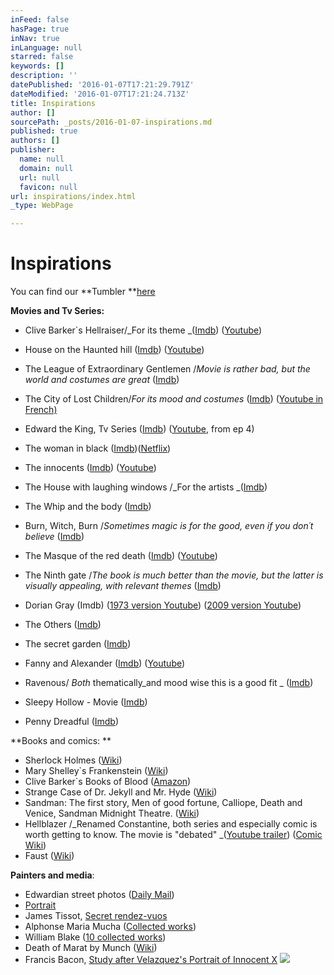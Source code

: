 ```yaml
---
inFeed: false
hasPage: true
inNav: true
inLanguage: null
starred: false
keywords: []
description: ''
datePublished: '2016-01-07T17:21:29.791Z'
dateModified: '2016-01-07T17:21:24.713Z'
title: Inspirations
author: []
sourcePath: _posts/2016-01-07-inspirations.md
published: true
authors: []
publisher:
  name: null
  domain: null
  url: null
  favicon: null
url: inspirations/index.html
_type: WebPage

---
```

# Inspirations

You can find our **Tumbler **[here][0]

**Movies and Tv Series:**

* Clive Barker\`s Hellraiser/_For its theme _([Imdb][1]) ([Youtube][2])
* House on the Haunted hill ([Imdb][3]) ([Youtube][4])
* The League of Extraordinary Gentlemen /_Movie is rather bad, but the world and costumes are great_ ([Imdb][5])
* The City of Lost Children/_For its mood and costumes_ ([Imdb][6]) ([Youtube in French)][7]
* Edward the King, Tv Series ([Imdb][8]) ([Youtube][9], from ep 4)
* The woman in black ([Imdb][10])([Netflix][11])
* The innocents ([Imdb][12]) ([Youtube][13])
* The House with laughing windows /_For the artists _([Imdb][14])
* The Whip and the body ([Imdb][15])
* Burn, Witch, Burn /_Sometimes magic is for the good, even if you don´t believe_ ([Imdb][16])
* The Masque of the red death ([Imdb][17]) ([Youtube][18])
* The Ninth gate /_The book is much better than the movie, but the latter is visually appealing, with relevant themes_ ([Imdb][19])
* Dorian Gray (Imdb) ([1973 version Youtube][20]) ([2009 version Youtube][21])

* The Others ([Imdb][22])
* The secret garden ([Imdb][23])
* Fanny and Alexander ([Imdb][24]) ([Youtube][25])
* Ravenous/ _Both_ thematically_and mood wise this is a good fit _ ([Imdb][26])
* Sleepy Hollow - Movie ([Imdb][27])
* Penny Dreadful ([Imdb][28])

**Books and comics: **

* Sherlock Holmes ([Wiki][29]) 
* Mary Shelley\`s Frankenstein ([Wiki][30])
* Clive Barker\`s Books of Blood ([Amazon][31])
* Strange Case of Dr. Jekyll and Mr. Hyde ([Wiki][32])
* Sandman: The first story, Men of good fortune, Calliope, Death and Venice, Sandman Midnight Theatre. ([Wiki][33])
* Hellblazer /_Renamed Constantine, both series and especially comic is worth getting to know. The movie is "debated" _([Youtube trailer][34]) ([Comic Wiki][35])
* Faust ([Wiki][36])

**Painters and media**:

* Edwardian street photos ([Daily Mail][37])
* [Portrait][38]
* James Tissot, [Secret rendez-vuos ][39]
* Alphonse Maria Mucha ([Collected works][40])
* William Blake ([10 collected works][41])
* Death of Marat by Munch ([Wiki][42])
* Francis Bacon, [Study after Velazquez's Portrait of Innocent X][43]
![](https://the-grid-user-content.s3-us-west-2.amazonaws.com/6783b5d3-f4b1-41e5-9c05-b5cd776333f9.png)

[0]: adlucem-larp.tumblr.com/
[1]: http://www.imdb.com/title/tt0093177/?ref_=nv_sr_1
[2]: https://www.youtube.com/watch?v=QdNlL0qfZuk
[3]: http://www.imdb.com/title/tt0051744/
[4]: https://www.youtube.com/watch?v=OwhfqgzsuVU
[5]: http://www.imdb.com/title/tt0311429/?ref_=nv_sr_5
[6]: http://www.imdb.com/title/tt0112682/?ref_=nv_sr_1
[7]: https://www.youtube.com/watch?v=jGg9gtfYwq4
[8]: http://www.imdb.com/title/tt0072925/
[9]: https://www.youtube.com/watch?v=up_7UvAT9E0&index=1&list=PL6oforB7ir5Ko2xzEr4h37d6g5sDejf3L
[10]: http://www.imdb.com/title/tt1596365/
[11]: http://www.netflix.com/title/70206133
[12]: http://www.imdb.com/title/tt0055018/
[13]: https://www.youtube.com/watch?v=ktvn-UFNJkM
[14]: http://www.imdb.com/title/tt0074287/
[15]: http://www.imdb.com/title/tt0057078/
[16]: http://www.imdb.com/title/tt0056279/
[17]: http://www.imdb.com/title/tt0058333/
[18]: https://www.youtube.com/watch?v=5ruCXhtfVuI
[19]: http://www.imdb.com/title/tt0142688/
[20]: https://www.youtube.com/watch?v=2zsKz33TxC0
[21]: https://www.youtube.com/watch?v=cW23-ZGZnhw
[22]: http://www.imdb.com/title/tt0230600/?ref_=fn_al_tt_1
[23]: http://www.imdb.com/title/tt0108071/?ref_=nv_sr_1
[24]: http://www.imdb.com/title/tt0083922/?ref_=nv_sr_1
[25]: https://www.youtube.com/watch?v=nD44X8mqRvc
[26]: http://www.imdb.com/title/tt0129332/?ref_=nv_sr_6
[27]: http://www.imdb.com/title/tt0162661/?ref_=nv_sr_2
[28]: http://www.imdb.com/title/tt2628232/?ref_=nv_sr_1
[29]: https://en.wikipedia.org/wiki/Sherlock_Holmes
[30]: https://en.wikipedia.org/wiki/Frankenstein
[31]: http://www.amazon.com/Books-Blood-Vols-Clive-Barker/dp/0425165582
[32]: https://en.wikipedia.org/wiki/Strange_Case_of_Dr_Jekyll_and_Mr_Hyde
[33]: https://en.wikipedia.org/wiki/The_Sandman_(Vertigo)
[34]: https://www.youtube.com/watch?v=CNPIG40KcbU
[35]: https://en.wikipedia.org/wiki/Constantine_(comics)
[36]: https://en.wikipedia.org/wiki/Faust
[37]: http://www.dailymail.co.uk/femail/article-2173872/Edwardian-street-style-Astonishing-amateur-images-capture-fashion-women-London-Paris-century-ago.html
[38]: https://upload.wikimedia.org/wikipedia/commons/3/3a/Signac_-_Portrait_de_F%C3%A9lix_F%C3%A9n%C3%A9on.jpg
[39]: https://upload.wikimedia.org/wikipedia/commons/5/56/James_Tissot_-_Le_rendez_vous_secret.JPG
[40]: http://www.alfonsmucha.org/
[41]: http://www.theguardian.com/culture/2014/nov/21/the-10-best-works-by-william-blake
[42]: https://upload.wikimedia.org/wikipedia/commons/a/a4/MunchDerToddesMarat1907.JPG
[43]: http://static.independent.co.uk/s3fs-public/thumbnails/image/2013/07/04/17/bacon.jpg